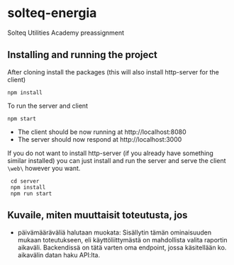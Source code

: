 # solteq-energia
Solteq Utilities Academy preassignment


## Installing and running the project

After cloning install the packages (this will also install http-server for the client)

``` 
npm install 
```

To run the server and client

``` 
npm start
```

- The client should be now running at http://localhost:8080
- The server should now respond at http://localhost:3000

If you do not want to install http-server (if you already have something similar installed)
you can just install and run the server and serve the client ```\web\``` however you want.

``` 
 cd server
 npm install
 npm run start
```

## Kuvaile, miten muuttaisit toteutusta, jos
- päivämääräväliä halutaan muokata:
Sisällytin tämän ominaisuuden mukaan toteutukseen, eli käyttöliittymästä on mahdollista valita raportin aikaväli.
Backendissä on tätä varten oma endpoint, jossa käsitellään ko. aikavälin datan haku API:lta.
